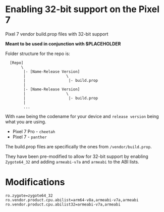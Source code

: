 # Enabling 32-bit support on the Pixel 7
Pixel 7 vendor build.prop files with 32-bit support

**Meant to be used in conjunction with $PLACEHOLDER**

Folder structure for the repo is:
```
  [Repo]
       \ 
        |- [Name-Release Version]
        |                  \
        |                   |- build.prop
        |          
        |- [Name-Release Version]
        |                  \
        |                   |- build.prop
        |
        ...
```

With `name` being the codename for your device and `release version` being what you are using.  
- Pixel 7 Pro - `cheetah`  
- Pixel 7 - `panther`

The build.prop files are specifically the ones from `/vendor/build.prop`.

They have been pre-modified to allow for 32-bit support by enabling `Zygote64_32` and adding `armeabi-v7a` and `armeabi` to the ABI lists.

# Modifications
```
ro.zygote=zygote64_32
ro.vendor.product.cpu.abilist=arm64-v8a,armeabi-v7a,armeabi
ro.vendor.product.cpu.abilist32=armeabi-v7a,armeabi
```
